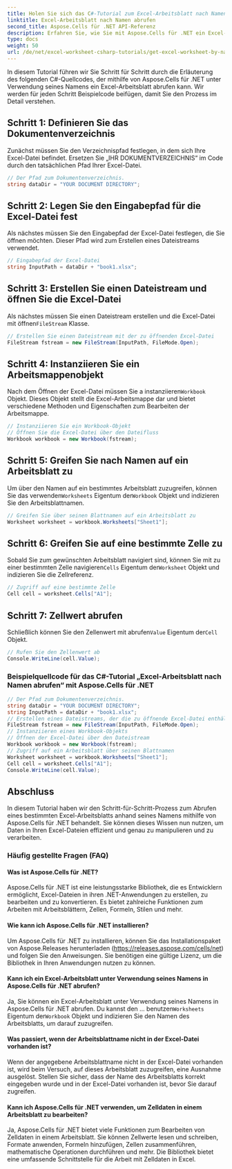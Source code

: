 ```yaml
---
title: Holen Sie sich das C#-Tutorial zum Excel-Arbeitsblatt nach Namen
linktitle: Excel-Arbeitsblatt nach Namen abrufen
second_title: Aspose.Cells für .NET API-Referenz
description: Erfahren Sie, wie Sie mit Aspose.Cells für .NET ein Excel-Arbeitsblatt nach Namen abrufen. Schritt-für-Schritt-Anleitung mit Codebeispielen.
type: docs
weight: 50
url: /de/net/excel-worksheet-csharp-tutorials/get-excel-worksheet-by-name-csharp-tutorial/
---
```

In diesem Tutorial führen wir Sie Schritt für Schritt durch die Erläuterung des folgenden C#-Quellcodes, der mithilfe von Aspose.Cells für .NET unter Verwendung seines Namens ein Excel-Arbeitsblatt abrufen kann. Wir werden für jeden Schritt Beispielcode beifügen, damit Sie den Prozess im Detail verstehen.

## Schritt 1: Definieren Sie das Dokumentenverzeichnis

Zunächst müssen Sie den Verzeichnispfad festlegen, in dem sich Ihre Excel-Datei befindet. Ersetzen Sie „IHR DOKUMENTVERZEICHNIS“ im Code durch den tatsächlichen Pfad Ihrer Excel-Datei.

```csharp
// Der Pfad zum Dokumentenverzeichnis.
string dataDir = "YOUR DOCUMENT DIRECTORY";
```

## Schritt 2: Legen Sie den Eingabepfad für die Excel-Datei fest

Als nächstes müssen Sie den Eingabepfad der Excel-Datei festlegen, die Sie öffnen möchten. Dieser Pfad wird zum Erstellen eines Dateistreams verwendet.

```csharp
// Eingabepfad der Excel-Datei
string InputPath = dataDir + "book1.xlsx";
```

## Schritt 3: Erstellen Sie einen Dateistream und öffnen Sie die Excel-Datei

 Als nächstes müssen Sie einen Dateistream erstellen und die Excel-Datei mit öffnen`FileStream` Klasse.

```csharp
// Erstellen Sie einen Dateistream mit der zu öffnenden Excel-Datei
FileStream fstream = new FileStream(InputPath, FileMode.Open);
```

## Schritt 4: Instanziieren Sie ein Arbeitsmappenobjekt

 Nach dem Öffnen der Excel-Datei müssen Sie a instanziieren`Workbook` Objekt. Dieses Objekt stellt die Excel-Arbeitsmappe dar und bietet verschiedene Methoden und Eigenschaften zum Bearbeiten der Arbeitsmappe.

```csharp
// Instanziieren Sie ein Workbook-Objekt
// Öffnen Sie die Excel-Datei über den Dateifluss
Workbook workbook = new Workbook(fstream);
```

## Schritt 5: Greifen Sie nach Namen auf ein Arbeitsblatt zu

Um über den Namen auf ein bestimmtes Arbeitsblatt zuzugreifen, können Sie das verwenden`Worksheets` Eigentum der`Workbook` Objekt und indizieren Sie den Arbeitsblattnamen.

```csharp
// Greifen Sie über seinen Blattnamen auf ein Arbeitsblatt zu
Worksheet worksheet = workbook.Worksheets["Sheet1"];
```

## Schritt 6: Greifen Sie auf eine bestimmte Zelle zu

 Sobald Sie zum gewünschten Arbeitsblatt navigiert sind, können Sie mit zu einer bestimmten Zelle navigieren`Cells` Eigentum der`Worksheet` Objekt und indizieren Sie die Zellreferenz.

```csharp
// Zugriff auf eine bestimmte Zelle
Cell cell = worksheet.Cells["A1"];
```

## Schritt 7: Zellwert abrufen

 Schließlich können Sie den Zellenwert mit abrufen`Value` Eigentum der`Cell` Objekt.

```csharp
// Rufen Sie den Zellenwert ab
Console.WriteLine(cell.Value);
```

### Beispielquellcode für das C#-Tutorial „Excel-Arbeitsblatt nach Namen abrufen“ mit Aspose.Cells für .NET 
```csharp
// Der Pfad zum Dokumentenverzeichnis.
string dataDir = "YOUR DOCUMENT DIRECTORY";
string InputPath = dataDir + "book1.xlsx";
// Erstellen eines Dateistreams, der die zu öffnende Excel-Datei enthält
FileStream fstream = new FileStream(InputPath, FileMode.Open);
// Instanziieren eines Workbook-Objekts
// Öffnen der Excel-Datei über den Dateistream
Workbook workbook = new Workbook(fstream);
// Zugriff auf ein Arbeitsblatt über seinen Blattnamen
Worksheet worksheet = workbook.Worksheets["Sheet1"];
Cell cell = worksheet.Cells["A1"];
Console.WriteLine(cell.Value);
```

## Abschluss

In diesem Tutorial haben wir den Schritt-für-Schritt-Prozess zum Abrufen eines bestimmten Excel-Arbeitsblatts anhand seines Namens mithilfe von Aspose.Cells für .NET behandelt. Sie können dieses Wissen nun nutzen, um Daten in Ihren Excel-Dateien effizient und genau zu manipulieren und zu verarbeiten.

### Häufig gestellte Fragen (FAQ)

#### Was ist Aspose.Cells für .NET?

Aspose.Cells für .NET ist eine leistungsstarke Bibliothek, die es Entwicklern ermöglicht, Excel-Dateien in ihren .NET-Anwendungen zu erstellen, zu bearbeiten und zu konvertieren. Es bietet zahlreiche Funktionen zum Arbeiten mit Arbeitsblättern, Zellen, Formeln, Stilen und mehr.

#### Wie kann ich Aspose.Cells für .NET installieren?

Um Aspose.Cells für .NET zu installieren, können Sie das Installationspaket von Aspose.Releases herunterladen (https://releases.aspose.com/cells/net) und folgen Sie den Anweisungen. Sie benötigen eine gültige Lizenz, um die Bibliothek in Ihren Anwendungen nutzen zu können.

#### Kann ich ein Excel-Arbeitsblatt unter Verwendung seines Namens in Aspose.Cells für .NET abrufen?

 Ja, Sie können ein Excel-Arbeitsblatt unter Verwendung seines Namens in Aspose.Cells für .NET abrufen. Du kannst den ... benutzen`Worksheets` Eigentum der`Workbook` Objekt und indizieren Sie den Namen des Arbeitsblatts, um darauf zuzugreifen.

#### Was passiert, wenn der Arbeitsblattname nicht in der Excel-Datei vorhanden ist?

Wenn der angegebene Arbeitsblattname nicht in der Excel-Datei vorhanden ist, wird beim Versuch, auf dieses Arbeitsblatt zuzugreifen, eine Ausnahme ausgelöst. Stellen Sie sicher, dass der Name des Arbeitsblatts korrekt eingegeben wurde und in der Excel-Datei vorhanden ist, bevor Sie darauf zugreifen.

#### Kann ich Aspose.Cells für .NET verwenden, um Zelldaten in einem Arbeitsblatt zu bearbeiten?

Ja, Aspose.Cells für .NET bietet viele Funktionen zum Bearbeiten von Zelldaten in einem Arbeitsblatt. Sie können Zellwerte lesen und schreiben, Formate anwenden, Formeln hinzufügen, Zellen zusammenführen, mathematische Operationen durchführen und mehr. Die Bibliothek bietet eine umfassende Schnittstelle für die Arbeit mit Zelldaten in Excel.